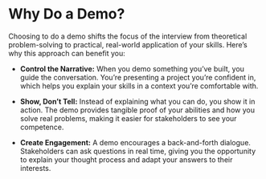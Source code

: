 # Why Do a Demo?

Choosing to do a demo shifts the focus of the interview from theoretical problem-solving to practical, real-world application of your skills. Here’s why this approach can benefit you:

- **Control the Narrative:** When you demo something you’ve built, you guide the conversation. You’re presenting a project you’re confident in, which helps you explain your skills in a context you’re comfortable with.

- **Show, Don’t Tell:** Instead of explaining what you can do, you show it in action. The demo provides tangible proof of your abilities and how you solve real problems, making it easier for stakeholders to see your competence.

- **Create Engagement:** A demo encourages a back-and-forth dialogue. Stakeholders can ask questions in real time, giving you the opportunity to explain your thought process and adapt your answers to their interests.
